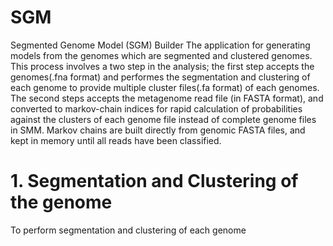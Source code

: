 # SGM
Segmented Genome Model (SGM) Builder
The application for generating models from the genomes which are segmented and clustered genomes. This process involves a two step in the analysis; the first step accepts the genomes(.fna format) and performes the segmentation and clustering of each genome to provide multiple cluster files(.fa format) of each genomes. The second steps accepts the metagenome read file (in FASTA format), and converted to markov-chain indices for rapid calculation of probabilities against the clusters of each genome file instead of complete genome files in SMM. Markov chains are built directly from genomic FASTA files, and kept in memory until all reads have been classified.

# 1. Segmentation and Clustering of the genome
To perform segmentation and clustering of each genome
